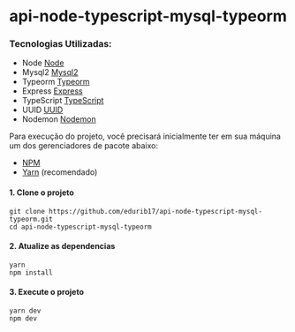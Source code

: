 # api-node-typescript-mysql-typeorm

### Tecnologias Utilizadas:

- Node [Node](https://nodejs.org/en/)
- Mysql2 [Mysql2](https://www.npmjs.com/package/mysql2)
- Typeorm [Typeorm](https://typeorm.io/#/)
- Express [Express](https://expressjs.com/pt-br/)
- TypeScript [TypeScript](https://www.typescriptlang.org/)
- UUID [UUID](https://www.npmjs.com/package/uuid)
- Nodemon [Nodemon](https://www.npmjs.com/package/nodemon)

<p>Para execução do projeto, você precisará inicialmente ter em sua máquina um dos gerenciadores de pacote abaixo: </p>

- [NPM](https://www.npmjs.com/)
- [Yarn](https://yarnpkg.com/lang/en/) (recomendado)

<p>

#### 1. Clone o projeto

```
git clone https://github.com/edurib17/api-node-typescript-mysql-typeorm.git
cd api-node-typescript-mysql-typeorm
```

#### 2. Atualize as dependencias

```
yarn
npm install
```

#### 3. Execute o projeto

```
yarn dev
npm dev
```